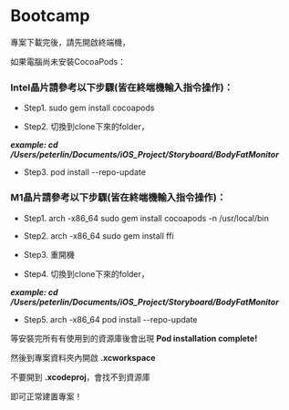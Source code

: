 # Bootcamp

專案下載完後，請先開啟終端機，

如果電腦尚未安裝CocoaPods：

### Intel晶片請參考以下步驟(皆在終端機輸入指令操作)：

- Step1. sudo gem install cocoapods

- Step2. 切換到clone下來的folder，

***example: cd /Users/peterlin/Documents/iOS_Project/Storyboard/BodyFatMonitor***

- Step3. pod install --repo-update  

### M1晶片請參考以下步驟(皆在終端機輸入指令操作)：

- Step1. arch -x86_64 sudo gem install cocoapods -n /usr/local/bin

- Step2. arch -x86_64 sudo gem install ffi

- Step3. 重開機

- Step4. 切換到clone下來的folder，

***example: cd /Users/peterlin/Documents/iOS_Project/Storyboard/BodyFatMonitor***

- Step5. arch -x86_64 pod install --repo-update  

等安裝完所有有使用到的資源庫後會出現 **Pod installation complete!**

然後到專案資料夾內開啟 **.xcworkspace**

不要開到 **.xcodeproj**，會找不到資源庫

即可正常建置專案！

